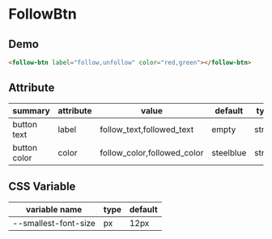 # FollowBtn

## Demo

```html
<follow-btn label="follow,unfollow" color="red,green"></follow-btn>
```

## Attribute

| summary      | attribute | value                       | default   | type   |
| ------------ | --------- | --------------------------- | --------- | ------ |
| button text  | label     | follow_text,followed_text   | empty     | string |
| button color | color     | follow_color,followed_color | steelblue | string |

## CSS Variable

| variable name        | type | default |
| -------------------- | ---- | ------- |
| --smallest-font-size | px   | 12px    |
